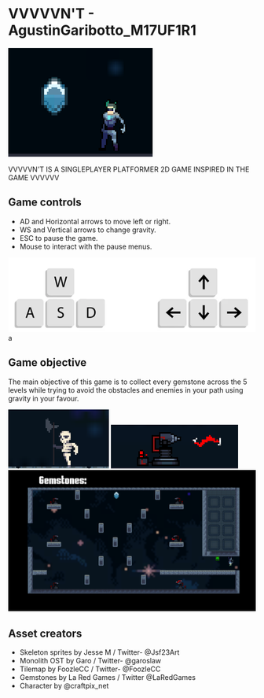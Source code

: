 # VVVVVN'T - AgustinGaribotto_M17UF1R1

![game img](/imgs/game.png)

VVVVVN'T IS A SINGLEPLAYER PLATFORMER 2D GAME INSPIRED IN THE GAME VVVVVV

## Game controls

- AD and Horizontal arrows to move left or right.
- WS and Vertical arrows to change gravity.
- ESC to pause the game.
- Mouse to interact with the pause menus.

![Controls img](/imgs/controls-2.png)
a
## Game objective

The main objective of this game is to collect every gemstone across the 5 levels while trying to avoid the obstacles and enemies in your path using gravity in your favour.

![skeletonimg](/imgs/image-2.png)
![turretimg](/imgs/image.png)
![levelimg](/imgs/image-1.png)

## Asset creators

- Skeleton sprites by Jesse M / Twitter- @Jsf23Art
- Monolith OST by Garo /  Twitter- @garoslaw
- Tilemap by FoozleCC / Twitter- @FoozleCC
- Gemstones by La Red Games / Twitter @LaRedGames
- Character by @craftpix_net
